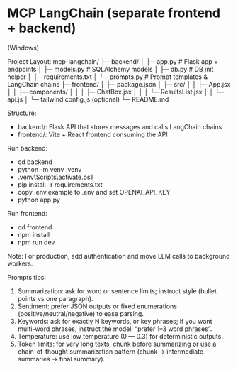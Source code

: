 # MCP LangChain (separate frontend + backend)

(Windows)

Project Layout:
mcp-langchain/
├─ backend/
│  ├─ app.py                 # Flask app + endpoints
│  ├─ models.py              # SQLAlchemy models
│  ├─ db.py                  # DB init helper
│  ├─ requirements.txt
│  └─ prompts.py             # Prompt templates & LangChain chains
├─ frontend/
│  ├─ package.json
│  ├─ src/
│  │  ├─ App.jsx
│  │  ├─ components/
│  │  │  ├─ ChatBox.jsx
│  │  │  └─ ResultsList.jsx
│  │  └─ api.js
│  └─ tailwind.config.js (optional)
└─ README.md


Structure:
- backend/: Flask API that stores messages and calls LangChain chains
- frontend/: Vite + React frontend consuming the API

Run backend:
- cd backend
- python -m venv .venv
- .venv\Scripts\activate.ps1
- pip install -r requirements.txt
- copy .env.example to .env and set OPENAI_API_KEY
- python app.py

Run frontend:
- cd frontend
- npm install
- npm run dev

Note: For production, add authentication and move LLM calls to background workers.

Prompts tips:
1. Summarization: ask for word or sentence limits; instruct style (bullet points vs one paragraph).
2. Sentiment: prefer JSON outputs or fixed enumerations (positive/neutral/negative) to ease parsing.
3. Keywords: ask for exactly N keywords, or key phrases; if you want multi-word phrases, instruct the model: “prefer 1–3 word phrases”.
4. Temperature: use low temperature (0 — 0.3) for deterministic outputs.
5. Token limits: for very long texts, chunk before summarizing or use a chain-of-thought summarization pattern (chunk → intermediate summaries → final summary).